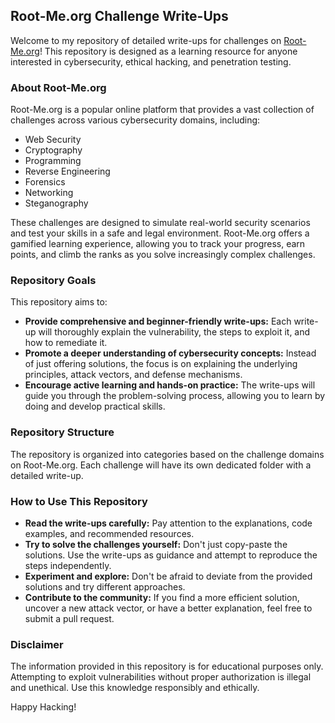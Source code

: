 ## Root-Me.org Challenge Write-Ups

Welcome to my repository of detailed write-ups for challenges on [Root-Me.org](https://www.root-me.org/en/Challenges)! This repository is designed as a learning resource for anyone interested in cybersecurity, ethical hacking, and penetration testing.

### About Root-Me.org

Root-Me.org is a popular online platform that provides a vast collection of challenges across various cybersecurity domains, including:

* Web Security
* Cryptography
* Programming
* Reverse Engineering
* Forensics
* Networking
* Steganography

These challenges are designed to simulate real-world security scenarios and test your skills in a safe and legal environment. Root-Me.org offers a gamified learning experience, allowing you to track your progress, earn points, and climb the ranks as you solve increasingly complex challenges.

### Repository Goals

This repository aims to:

* **Provide comprehensive and beginner-friendly write-ups:** Each write-up will thoroughly explain the vulnerability, the steps to exploit it, and how to remediate it.
* **Promote a deeper understanding of cybersecurity concepts:** Instead of just offering solutions, the focus is on explaining the underlying principles, attack vectors, and defense mechanisms.
* **Encourage active learning and hands-on practice:** The write-ups will guide you through the problem-solving process, allowing you to learn by doing and develop practical skills.

### Repository Structure

The repository is organized into categories based on the challenge domains on Root-Me.org. Each challenge will have its own dedicated folder with a detailed write-up.

### How to Use This Repository

* **Read the write-ups carefully:** Pay attention to the explanations, code examples, and recommended resources.
* **Try to solve the challenges yourself:**  Don't just copy-paste the solutions.  Use the write-ups as guidance and attempt to reproduce the steps independently.
* **Experiment and explore:** Don't be afraid to deviate from the provided solutions and try different approaches. 
* **Contribute to the community:** If you find a more efficient solution, uncover a new attack vector, or have a better explanation, feel free to submit a pull request.

### Disclaimer

The information provided in this repository is for educational purposes only. Attempting to exploit vulnerabilities without proper authorization is illegal and unethical. Use this knowledge responsibly and ethically. 

Happy Hacking! 
